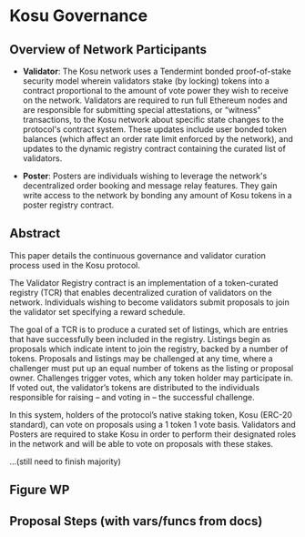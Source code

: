 # Kosu Governance

## Overview of Network Participants

-   **Validator**: The Kosu network uses a Tendermint bonded proof-of-stake security model wherein validators stake (by locking) tokens into a contract proportional to the amount of vote power they wish to receive on the network. Validators are required to run full Ethereum nodes and are responsible for submitting special attestations, or “witness" transactions, to the Kosu network about specific state changes to the protocol's contract system. These updates include user bonded token balances (which affect an order rate limit enforced by the network), and updates to the dynamic registry contract containing the curated list of validators.

-   **Poster**: Posters are individuals wishing to leverage the network's decentralized order booking and message relay features. They gain write access to the network by bonding any amount of Kosu tokens in a poster registry contract.

## Abstract

This paper details the continuous governance and validator curation process used in the Kosu protocol.

The Validator Registry contract is an implementation of a token-curated registry (TCR) that enables decentralized curation of validators on the network. Individuals wishing to become validators submit proposals to join the validator set specifying a reward schedule.

The goal of a TCR is to produce a curated set of listings, which are entries that have successfully been included in the registry. Listings begin as proposals which indicate intent to join the registry, backed by a number of tokens. Proposals and listings may be challenged at any time, where a challenger must put up an equal number of tokens as the listing or proposal owner. Challenges trigger votes, which any token holder may participate in. If voted out, the validator’s tokens are distributed to the individuals responsible for raising – and voting in – the successful challenge.

In this system, holders of the protocol’s native staking token, Kosu (ERC-20 standard), can vote on proposals using a 1 token 1 vote basis. Validators and Posters are required to stake Kosu in order to perform their designated roles in the network and will be able to vote on proposals with these stakes.

...(still need to finish majority)

## Figure WP

## Proposal Steps (with vars/funcs from docs)
